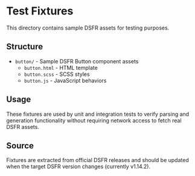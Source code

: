 # Test Fixtures

This directory contains sample DSFR assets for testing purposes.

## Structure

- `button/` - Sample DSFR Button component assets
  - `button.html` - HTML template
  - `button.scss` - SCSS styles
  - `button.js` - JavaScript behaviors

## Usage

These fixtures are used by unit and integration tests to verify parsing and generation functionality without requiring network access to fetch real DSFR assets.

## Source

Fixtures are extracted from official DSFR releases and should be updated when the target DSFR version changes (currently v1.14.2).
